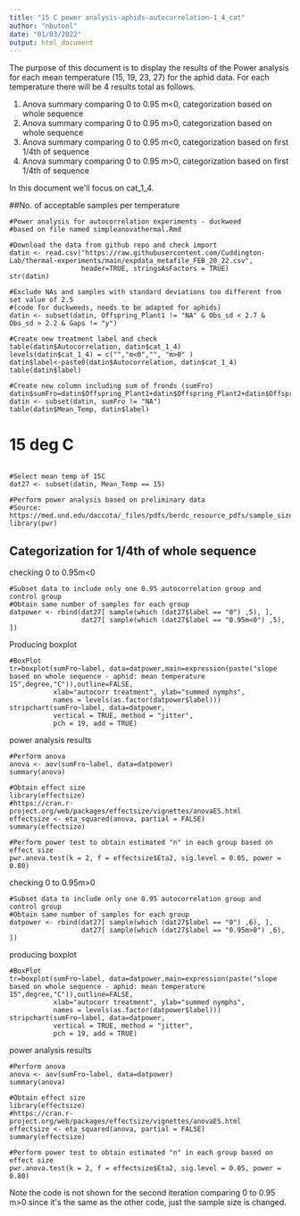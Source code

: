 ```yaml
---
title: "15 C power analysis-aphids-autocorrelation-1_4_cat"
author: "nbutool"
date: "01/03/2022"
output: html_document
---
```


The purpose of this document is to display the results of the Power analysis for each mean temperature (15, 19, 23, 27) for the aphid data. For each temperature there will be 4 results total as follows.

1. Anova summary comparing 0 to 0.95 m<0, categorization based on whole sequence
2. Anova summary comparing 0 to 0.95 m>0, categorization based on whole sequence
3. Anova summary comparing 0 to 0.95 m<0, categorization based on first 1/4th of sequence
4. Anova summary comparing 0 to 0.95 m>0, categorization based on first 1/4th of
sequence

In this document we'll focus on cat_1_4.

##No. of acceptable samples per temperature
```{r Determining # of acceptable samples for cat_1, echo=TRUE}
#Power analysis for autocorrelation experiments - duckweed
#based on file named simpleanovathermal.Rmd

#Download the data from github repo and check import
datin <- read.csv("https://raw.githubusercontent.com/Cuddington-Lab/thermal-experiments/main/expdata_metafile_FEB_20_22.csv",
                  header=TRUE, stringsAsFactors = TRUE)
str(datin)

#Exclude NAs and samples with standard deviations too different from set value of 2.5
#(code for duckweeds, needs to be adapted for aphids)
datin <- subset(datin, Offspring_Plant1 != "NA" & Obs_sd < 2.7 & Obs_sd > 2.2 & Gaps != "y")

#Create new treatment label and check
table(datin$Autocorrelation, datin$cat_1_4)
levels(datin$cat_1_4) = c("","m<0","", "m>0" )
datin$label<-paste0(datin$Autocorrelation, datin$cat_1_4)
table(datin$label)

#Create new column including sum of fronds (sumFro) 
datin$sumFro=datin$Offspring_Plant1+datin$Offspring_Plant2+datin$Offspring_Plant3
datin <- subset(datin, sumFro != "NA")
table(datin$Mean_Temp, datin$label)

```


# 15 deg C

```{r Selecting temperature, echo=TRUE}

#Select mean temp of 15C
dat27 <- subset(datin, Mean_Temp == 15)

#Perform power analysis based on preliminary data
#Source: https://med.und.edu/daccota/_files/pdfs/berdc_resource_pdfs/sample_size_r_module.pdf
library(pwr)

```

## Categorization for 1/4th of whole sequence

checking 0 to 0.95m<0

```{r echo=TRUE}
#Subset data to include only one 0.95 autocorrelation group and control group
#Obtain same number of samples for each group
datpower <- rbind(dat27[ sample(which (dat27$label == "0") ,5), ],
                  dat27[ sample(which (dat27$label == "0.95m<0") ,5), ])

```

Producing boxplot

```{r echo=TRUE}
#BoxPlot 
tr=boxplot(sumFro~label, data=datpower,main=expression(paste("slope based on whole sequence - aphid: mean temperature 15",degree,"C")),outline=FALSE,
           xlab="autocorr treatment", ylab="summed nymphs",
           names = levels(as.factor(datpower$label)))
stripchart(sumFro~label, data=datpower, 
           vertical = TRUE, method = "jitter",
           pch = 19, add = TRUE) 
```

power analysis results

```{r echo=TRUE}
#Perform anova
anova <- aov(sumFro~label, data=datpower)
summary(anova)

#Obtain effect size
library(effectsize)
#https://cran.r-project.org/web/packages/effectsize/vignettes/anovaES.html
effectsize <- eta_squared(anova, partial = FALSE)
summary(effectsize)

#Perform power test to obtain estimated "n" in each group based on effect size
pwr.anova.test(k = 2, f = effectsize$Eta2, sig.level = 0.05, power = 0.80)
```

checking 0 to 0.95m>0

```{r include=FALSE}
#Subset data to include only one 0.95 autocorrelation group and control group
#Obtain same number of samples for each group
datpower <- rbind(dat27[ sample(which (dat27$label == "0") ,6), ],
                  dat27[ sample(which (dat27$label == "0.95m>0") ,6), ])
```

producing boxplot
```{r echo=FALSE}
#BoxPlot 
tr=boxplot(sumFro~label, data=datpower,main=expression(paste("slope based on whole sequence - aphid: mean temperature 15",degree,"C")),outline=FALSE,
           xlab="autocorr treatment", ylab="summed nymphs",
           names = levels(as.factor(datpower$label)))
stripchart(sumFro~label, data=datpower, 
           vertical = TRUE, method = "jitter",
           pch = 19, add = TRUE) 
```

power analysis results

```{r echo=FALSE}
#Perform anova
anova <- aov(sumFro~label, data=datpower)
summary(anova)

#Obtain effect size
library(effectsize)
#https://cran.r-project.org/web/packages/effectsize/vignettes/anovaES.html
effectsize <- eta_squared(anova, partial = FALSE)
summary(effectsize)

#Perform power test to obtain estimated "n" in each group based on effect size
pwr.anova.test(k = 2, f = effectsize$Eta2, sig.level = 0.05, power = 0.80)
```

Note the code is not shown for the second iteration comparing 0 to 0.95 m>0 since it's the same as the other code, just the sample size is changed. 



